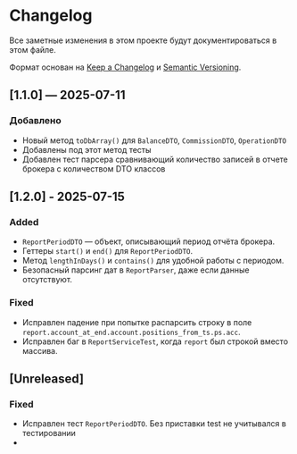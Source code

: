 # Changelog

Все заметные изменения в этом проекте будут документироваться в этом файле.

Формат основан на [Keep a Changelog](https://keepachangelog.com/ru/1.0.0/) и [Semantic Versioning](https://semver.org/lang/ru/).

## [1.1.0] — 2025-07-11
### Добавлено
- Новый метод `toDbArray()` для `BalanceDTO`, `CommissionDTO`, `OperationDTO`
- Добавлены под этот метод тесты
- Добавлен тест парсера сравнивающий количество записей в отчете брокера с количеством DTO классов

## [1.2.0] - 2025-07-15
### Added
- `ReportPeriodDTO` — объект, описывающий период отчёта брокера.
- Геттеры `start()` и `end()` для `ReportPeriodDTO`.
- Метод `lengthInDays()` и `contains()` для удобной работы с периодом.
- Безопасный парсинг дат в `ReportParser`, даже если данные отсутствуют.

### Fixed
- Исправлен падение при попытке распарсить строку в поле `report.account_at_end.account.positions_from_ts.ps.acc`.
- Исправлен баг в `ReportServiceTest`, когда `report` был строкой вместо массива.


## [Unreleased]
### Fixed
- Исправлен тест `ReportPeriodDTO`. Без приставки test не учитывался в тестировании
-

